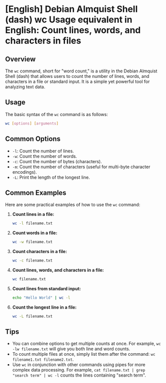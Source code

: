 # [English] Debian Almquist Shell (dash) wc Usage equivalent in English: Count lines, words, and characters in files

## Overview
The `wc` command, short for "word count," is a utility in the Debian Almquist Shell (dash) that allows users to count the number of lines, words, and characters in a file or standard input. It is a simple yet powerful tool for analyzing text data.

## Usage
The basic syntax of the `wc` command is as follows:

```bash
wc [options] [arguments]
```

## Common Options
- `-l`: Count the number of lines.
- `-w`: Count the number of words.
- `-c`: Count the number of bytes (characters).
- `-m`: Count the number of characters (useful for multi-byte character encodings).
- `-L`: Print the length of the longest line.

## Common Examples
Here are some practical examples of how to use the `wc` command:

1. **Count lines in a file:**
   ```bash
   wc -l filename.txt
   ```

2. **Count words in a file:**
   ```bash
   wc -w filename.txt
   ```

3. **Count characters in a file:**
   ```bash
   wc -c filename.txt
   ```

4. **Count lines, words, and characters in a file:**
   ```bash
   wc filename.txt
   ```

5. **Count lines from standard input:**
   ```bash
   echo "Hello World" | wc -l
   ```

6. **Count the longest line in a file:**
   ```bash
   wc -L filename.txt
   ```

## Tips
- You can combine options to get multiple counts at once. For example, `wc -lw filename.txt` will give you both line and word counts.
- To count multiple files at once, simply list them after the command: `wc filename1.txt filename2.txt`.
- Use `wc` in conjunction with other commands using pipes for more complex data processing. For example, `cat filename.txt | grep "search term" | wc -l` counts the lines containing "search term".